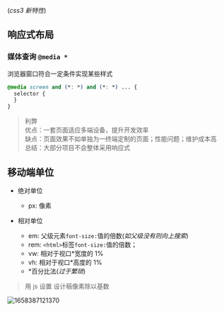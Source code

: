 (_css3 新特性_)

## 响应式布局

### 媒体查询 `@media *`

浏览器窗口符合一定条件实现某些样式

```css
@media screen and (*: *) and (*: *) ... {
  selector {
  }
}
```

> 利弊  
> 优点：一套页面适应多端设备，提升开发效率  
> 缺点：页面效果不如单独为一终端定制的页面；性能问题；维护成本高  
> 总结：大部分项目不会整体采用响应式  

## 移动端单位

- 绝对单位
  - px: 像素

- 相对单位
  - em: 父级元素`font-size:`值的倍数(_如父级没有则向上搜索_)
  - rem: `<html>`标签`font-size:`值的倍数；
  - vw: 相对于视口*宽度的 1%
  - vh: 相对于视口*高度的 1%
  - \*百分比法(_过于繁琐_)

> 用 js 设置
> 设计稿像素除以基数

![1658387121370](@img/1658387121370.png)
